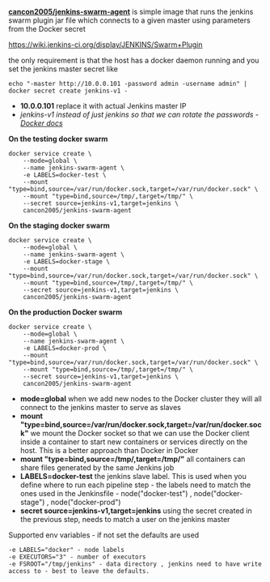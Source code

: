 **[cancon2005/jenkins-swarm-agent](https://hub.docker.com/r/cancon2005/jenkins-swarm-agent)**  is simple image that runs the jenkins swarm plugin jar file which connects to a given master using parameters from  the Docker secret 

https://wiki.jenkins-ci.org/display/JENKINS/Swarm+Plugin

the only requirement is that the host has a docker daemon running and you set the jenkins master secret like
	
	echo "-master http://10.0.0.101 -password admin -username admin" | docker secret create jenkins-v1 -
* **10.0.0.101** replace it with actual Jenkins master IP
* *jenkins-v1 instead of just jenkins so that we can rotate the passwords - [Docker docs](https://docs.docker.com/engine/swarm/secrets/#example-rotate-a-secret)*



**On the testing docker swarm**

	docker service create \
		--mode=global \
		--name jenkins-swarm-agent \
		-e LABELS=docker-test \
		--mount "type=bind,source=/var/run/docker.sock,target=/var/run/docker.sock" \
		--mount "type=bind,source=/tmp/,target=/tmp/" \
		--secret source=jenkins-v1,target=jenkins \
		cancon2005/jenkins-swarm-agent

**On the staging docker swarm**

	docker service create \
		--mode=global \
		--name jenkins-swarm-agent \
		-e LABELS=docker-stage \
		--mount "type=bind,source=/var/run/docker.sock,target=/var/run/docker.sock" \
		--mount "type=bind,source=/tmp/,target=/tmp/" \
		--secret source=jenkins-v1,target=jenkins \
		cancon2005/jenkins-swarm-agent
	
**On the production Docker swarm**

	docker service create \
		--mode=global \
		--name jenkins-swarm-agent \
		-e LABELS=docker-prod \
		--mount "type=bind,source=/var/run/docker.sock,target=/var/run/docker.sock" \
		--mount "type=bind,source=/tmp/,target=/tmp/" \
		--secret source=jenkins-v1,target=jenkins \
		cancon2005/jenkins-swarm-agent
	
* **mode=global** when we add new nodes to the Docker cluster they will all connect to the jenkins master to serve as slaves
* **mount "type=bind,source=/var/run/docker.sock,target=/var/run/docker.sock"** we mount the Docker socket so that we can use the Docker client inside a container to start new containers or services directly on the host. This is a better approach than Docker in Docker
* **mount "type=bind,source=/tmp/,target=/tmp/"**  all containers can share files generated by the same Jenkins job
* **LABELS=docker-test**  the jenkins slave label. This is used when you define where to run each pipeline step - the labels need to match the ones used in the Jenkinsfile - node("docker-test") , node("docker-stage") , node("docker-prod")
* **secret source=jenkins-v1,target=jenkins** using the secret created in the previous step, needs to match a user on the jenkins master

Supported env variables - if not set the defaults are used

	-e LABELS="docker" - node labels
	-e EXECUTORS="3" - number of executors
	-e FSROOT="/tmp/jenkins" - data directory , jenkins need to have write access to - best to leave the defaults.
